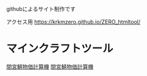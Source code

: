 githubによるサイト制作です

アクセス用
https://krkmzero.github.io/ZERO_htmltool/

# マインクラフトツール
[間宮鯖物価計算機](https://krkmzero.github.io/ZERO_htmltool/Minecraft_tool/mamiya.html)
<a href="mamiya.html">間宮鯖物価計算機</a>
